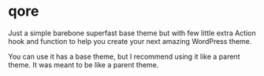 qore
====

Just a simple barebone superfast base theme but with few little extra Action hook and function to help you create your next amazing WordPress theme.

You can use it has a base theme, but I recommend using it like a parent theme. It was meant to be like a parent theme.
